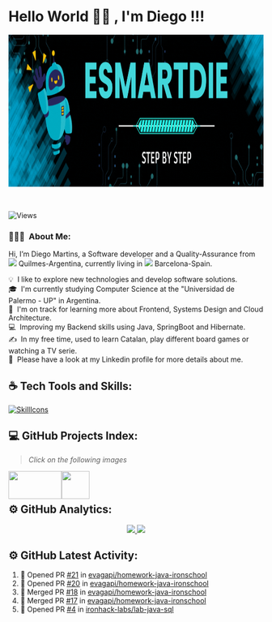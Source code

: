 # Hello World 👋👋 , I'm Diego !!! 


<p align="center">
  <img src="https://github.com/esmartdie/Multimedia/blob/main/IMAGES/MultimediaReadme/HelloVisitors.gif"  height="300px" width="900px" />
</p>

</br>

![Views](https://github-views.deno.dev/api/badge/esmartdie?label=Profile+visitors&style=classic&labelColor=orange)


### 👨🏻‍💻 &nbsp;About Me:

Hi, I’m Diego Martins, a Software developer and a Quality-Assurance from <img src="https://cdn.icon-icons.com/icons2/107/PNG/512/argentina_18266.png" width="13"/> Quilmes-Argentina, currently living in <img src="https://cdn.icon-icons.com/icons2/1531/PNG/512/3253482-flag-spain-icon_106784.png" width="13"/> Barcelona-Spain.

 💡 &nbsp;I like to explore new technologies and develop software solutions.\
 🎓 &nbsp;I'm currently studying Computer Science at the "Universidad de Palermo - UP" in Argentina.\
 🌱 &nbsp;I'm on track for learning more about Frontend, Systems Design and Cloud Architecture.\
 💻 &nbsp;Improving my Backend skills using Java, SpringBoot and Hibernate.\
 ✍️  &nbsp;In my free time, used to learn Catalan, play different board games or watching a TV serie.\
 📄 &nbsp;Please have a look at my Linkedin profile for more details about me. 


## ☕ Tech Tools and Skills:

[![SkillIcons](https://skillicons.dev/icons?i=js,html,css,java,spring,py,cs,git,github,idea,mongodb,mysql,postgres,docker,postman,selenium,notion&perline=6 )](https://skillicons.dev)<br/>


## 💻 GitHub Projects Index:

> *Click on the following images*  

<p align="left">
   <a href="https://github.com/esmartdie/PowerBIProjects" target="blank">
    <img align="left" src="https://1000logos.net/wp-content/uploads/2022/08/Microsoft-Power-BI-Logo.png"  height="55px" width="105px" />
  </a>
</p>

<p align="left">
   <a href="https://github.com/esmartdie/JavaProyects" target="blank">
    <img align="left" src="https://skillicons.dev/icons?i=java&theme=light"  height="55px" width="55px" />
  </a>
</p>


 <br>
 <br>
 
## ⚙️  GitHub Analytics:

<p align="center">
<a href="https://github.com/esmartdie">
  <img height="160em" src="https://github-readme-stats-eight-theta.vercel.app/api?username=esmartdie&show_icons=true&theme=prussian&include_all_commits=true&count_private=true"/>
  <img height="160em" src="https://github-readme-stats-eight-theta.vercel.app/api/top-langs/?username=esmartdie&layout=compact&langs_count=8&theme=prussian"/>
</a>
</p>

## ⚙️  GitHub Latest Activity: 

<!--START_SECTION:activity-->
1. 💪 Opened PR [#21](https://github.com/evagapi/homework-java-ironschool/pull/21) in [evagapi/homework-java-ironschool](https://github.com/evagapi/homework-java-ironschool)
2. 💪 Opened PR [#20](https://github.com/evagapi/homework-java-ironschool/pull/20) in [evagapi/homework-java-ironschool](https://github.com/evagapi/homework-java-ironschool)
3. 🎉 Merged PR [#18](https://github.com/evagapi/homework-java-ironschool/pull/18) in [evagapi/homework-java-ironschool](https://github.com/evagapi/homework-java-ironschool)
4. 🎉 Merged PR [#17](https://github.com/evagapi/homework-java-ironschool/pull/17) in [evagapi/homework-java-ironschool](https://github.com/evagapi/homework-java-ironschool)
5. 💪 Opened PR [#4](https://github.com/ironhack-labs/lab-java-sql/pull/4) in [ironhack-labs/lab-java-sql](https://github.com/ironhack-labs/lab-java-sql)
<!--END_SECTION:activity-->
